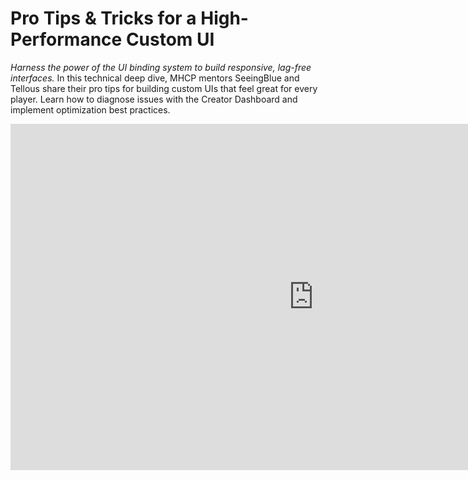 # Pro Tips & Tricks for a High-Performance Custom UI
*Harness the power of the UI binding system to build responsive, lag-free interfaces.* In this technical deep dive, MHCP mentors SeeingBlue and Tellous share their pro tips for building custom UIs that feel great for every player. Learn how to diagnose issues with the Creator Dashboard and implement optimization best practices. 

<iframe width="969" height="554" src="https://www.youtube.com/embed/zaffrPi0E8A" title="Performance Pro UI Unleashed Building Responsive &amp; Performant Interfaces with SeeingBlue and Tellous" frameborder="0" allow="accelerometer; autoplay; clipboard-write; encrypted-media; gyroscope; picture-in-picture; web-share" referrerpolicy="strict-origin-when-cross-origin" allowfullscreen></iframe>